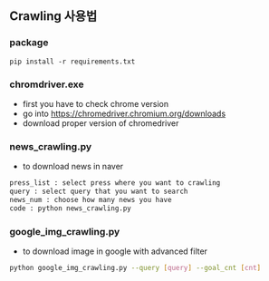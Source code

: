 ## Crawling 사용법

### package
```
pip install -r requirements.txt
```

### chromdriver.exe
- first you have to check chrome version
- go into https://chromedriver.chromium.org/downloads
- download proper version of chromedriver

### news_crawling.py

- to download news in naver
```bash
press_list : select press where you want to crawling
query : select query that you want to search
news_num : choose how many news you have
code : python news_crawling.py
```

### google_img_crawling.py

- to download image in google with advanced filter
```bash
python google_img_crawling.py --query [query] --goal_cnt [cnt]
```
 
